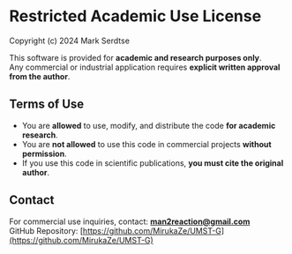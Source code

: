 # Restricted Academic Use License  
Copyright (c) 2024 Mark Serdtse  

This software is provided for **academic and research purposes only**.  
Any commercial or industrial application requires **explicit written approval from the author**.  

## Terms of Use  
- You are **allowed** to use, modify, and distribute the code **for academic research**.  
- You are **not allowed** to use this code in commercial projects **without permission**.  
- If you use this code in scientific publications, **you must cite the original author**.  

## Contact  
For commercial use inquiries, contact: **man2reaction@gmail.com**  
GitHub Repository: [https://github.com/MirukaZe/UMST-G](https://github.com/MirukaZe/UMST-G) 
